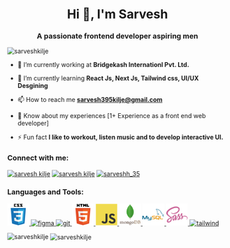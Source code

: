 <h1 align="center">Hi 👋, I'm Sarvesh</h1>
<h3 align="center">A passionate frontend developer aspiring men</h3>

<p align="left"> <img src="https://komarev.com/ghpvc/?username=sarveshkilje&label=Profile%20views&color=0e75b6&style=flat" alt="sarveshkilje" /> </p>

- 🔭 I’m currently working at **Bridgekash Internationl Pvt. Ltd.**

- 🌱 I’m currently learning **React Js, Next Js, Tailwind css, UI/UX Desgining**

- 📫 How to reach me **sarvesh395kilje@gmail.com**

- 📄 Know about my experiences [1+ Experience as a front end web developer]
- ⚡ Fun fact **I like to workout, listen music and to develop interactive UI.**

<h3 align="left">Connect with me:</h3>
<p align="left" >
<a href="https://linkedin.com/in/sarvesh kilje" target="blank"><img align="center" src="https://raw.githubusercontent.com/rahuldkjain/github-profile-readme-generator/master/src/images/icons/Social/linked-in-alt.svg" alt="sarvesh kilje" height="30" width="40" /></a>
<a href="https://fb.com/sarvesh kilje" target="blank"><img align="center" src="https://raw.githubusercontent.com/rahuldkjain/github-profile-readme-generator/master/src/images/icons/Social/facebook.svg" alt="sarvesh kilje" height="30" width="40" /></a>
<a href="https://instagram.com/sarveshh_35" target="blank"><img align="center" src="https://raw.githubusercontent.com/rahuldkjain/github-profile-readme-generator/master/src/images/icons/Social/instagram.svg" alt="sarveshh_35" height="30" width="40" /></a>
</p>

<h3 align="left">Languages and Tools:</h3>
<p align="left"> <a href="https://www.w3schools.com/css/" target="_blank" rel="noreferrer"> <img src="https://raw.githubusercontent.com/devicons/devicon/master/icons/css3/css3-original-wordmark.svg" alt="css3" width="50" height="50"/> </a> <a href="https://www.figma.com/" target="_blank" rel="noreferrer"> <img src="https://www.vectorlogo.zone/logos/figma/figma-icon.svg" alt="figma" width="50" height="50"/> </a> <a href="https://git-scm.com/" target="_blank" rel="noreferrer"> <img src="https://www.vectorlogo.zone/logos/git-scm/git-scm-icon.svg" alt="git" width="50" height="50"/> </a> <a href="https://www.w3.org/html/" target="_blank" rel="noreferrer"> <img src="https://raw.githubusercontent.com/devicons/devicon/master/icons/html5/html5-original-wordmark.svg" alt="html5" width="50" height="50"/> </a> <a href="https://developer.mozilla.org/en-US/docs/Web/JavaScript" target="_blank" rel="noreferrer"> <img src="https://raw.githubusercontent.com/devicons/devicon/master/icons/javascript/javascript-original.svg" alt="javascript" width="50" height="50"/> </a> <a href="https://www.mongodb.com/" target="_blank" rel="noreferrer"> <img src="https://raw.githubusercontent.com/devicons/devicon/master/icons/mongodb/mongodb-original-wordmark.svg" alt="mongodb" width="50" height="50"/> </a> <a href="https://www.mysql.com/" target="_blank" rel="noreferrer"> <img src="https://raw.githubusercontent.com/devicons/devicon/master/icons/mysql/mysql-original-wordmark.svg" alt="mysql" width="50" height="50"/> </a> <a href="https://sass-lang.com" target="_blank" rel="noreferrer"> <img src="https://raw.githubusercontent.com/devicons/devicon/master/icons/sass/sass-original.svg" alt="sass" width="50" height="50"/> </a> <a href="https://tailwindcss.com/" target="_blank" rel="noreferrer"> <img src="https://www.vectorlogo.zone/logos/tailwindcss/tailwindcss-icon.svg" alt="tailwind" width="50" height="50"/> </a> </p>

<p><img align="left" src="https://github-readme-stats.vercel.app/api/top-langs?username=sarveshkilje&show_icons=true&locale=en&layout=compact" alt="sarveshkilje" /></p>

<p>&nbsp;<img align="center" src="https://github-readme-stats.vercel.app/api?username=sarveshkilje&show_icons=true&locale=en" alt="sarveshkilje" /></p>


